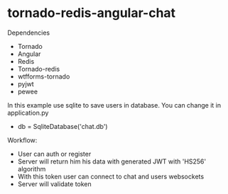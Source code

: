 # tornado-redis-angular-chat

Dependencies
- Tornado
- Angular
- Redis
- Tornado-redis
- wtfforms-tornado
- pyjwt
- pewee

In this example use sqlite to save users in database. You can change it in application.py
- db = SqliteDatabase('chat.db')

Workflow:
- User can auth or register
- Server will return him his data with generated JWT with 'HS256' algorithm
- With this token user can connect to chat and users websockets
- Server will validate token
